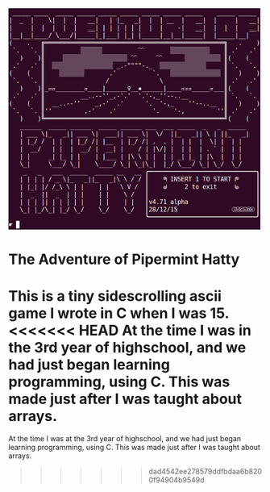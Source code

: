 <img src="images/splash1.png" width="500">

# The Adventure of Pipermint Hatty
This is a tiny sidescrolling ascii game I wrote in C when I was 15.
<<<<<<< HEAD
At the time I was in the 3rd year of highschool, and we had just began learning programming, using C. This was made just after I was taught about arrays.
=======
At the time I was at the 3rd year of highschool, and we had just began learning programming, using C. This was made just after I was taught about arrays.
>>>>>>> dad4542ee278579ddfbdaa6b8200f94904b9549d

